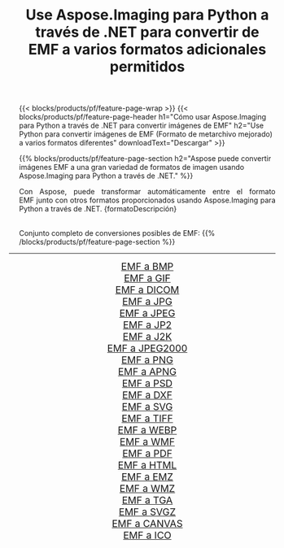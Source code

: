 ﻿---
title: Use Aspose.Imaging para Python a través de .NET para convertir de EMF a varios formatos adicionales permitidos 
weight: 3920
url: /es/python-net/conversion/from/emf/ 
lang: es
langdirlevel: 2
locales: zh-hans,ja,it,ru,de,es,fr,nl,id,lt,pl,pt,vi,tr,ko,zh-hant,ar,hi,th,sv,cs,uk,he
description: Puede transformar rápidamente de EMF(Formato de metarchivo mejorado) a varios formatos usando Aspose.Imaging para Python a través de .NET.
---

{{< blocks/products/pf/feature-page-wrap >}}
{{< blocks/products/pf/feature-page-header h1="Cómo usar Aspose.Imaging para Python a través de .NET para convertir imágenes de EMF" h2="Use Python para convertir imágenes de EMF (Formato de metarchivo mejorado) a varios formatos diferentes" downloadText="Descargar" >}}


{{% blocks/products/pf/feature-page-section  h2="Aspose puede convertir imágenes EMF a una gran variedad de formatos de imagen usando Aspose.Imaging para Python a través de .NET." %}}
<p align=justify>Con Aspose, puede transformar automáticamente entre el formato EMF junto con otros formatos proporcionados usando Aspose.Imaging para Python a través de .NET. {formatoDescripción}</p>
<br/>
Conjunto completo de conversiones posibles de EMF:
{{% /blocks/products/pf/feature-page-section %}}
<div class="container-fluid productfamilypage bg-gray">
    <div class="convertypes bg-gray agp-content section">
        <div class="container">
		<hr style="margin-left:-20px;"/>
		<div class="row other-converters" style="gap: 10px;font-size: 19px;text-align:center;">
		    <div class='col-md-2 other-converter remove-lp remove-rp'><a href="/imaging/es/python-net/conversion/emf-to-bmp/" style="padding:15px;">EMF a BMP</a></div><div class='col-md-2 other-converter remove-lp remove-rp'><a href="/imaging/es/python-net/conversion/emf-to-gif/" style="padding:15px;">EMF a GIF</a></div><div class='col-md-2 other-converter remove-lp remove-rp'><a href="/imaging/es/python-net/conversion/emf-to-dicom/" style="padding:15px;">EMF a DICOM</a></div><div class='col-md-2 other-converter remove-lp remove-rp'><a href="/imaging/es/python-net/conversion/emf-to-jpg/" style="padding:15px;">EMF a JPG</a></div><div class='col-md-2 other-converter remove-lp remove-rp'><a href="/imaging/es/python-net/conversion/emf-to-jpeg/" style="padding:15px;">EMF a JPEG</a></div><div class='col-md-2 other-converter remove-lp remove-rp'><a href="/imaging/es/python-net/conversion/emf-to-jp2/" style="padding:15px;">EMF a JP2</a></div><div class='col-md-2 other-converter remove-lp remove-rp'><a href="/imaging/es/python-net/conversion/emf-to-j2k/" style="padding:15px;">EMF a J2K</a></div><div class='col-md-2 other-converter remove-lp remove-rp'><a href="/imaging/es/python-net/conversion/emf-to-jpeg2000/" style="padding:15px;">EMF a JPEG2000</a></div><div class='col-md-2 other-converter remove-lp remove-rp'><a href="/imaging/es/python-net/conversion/emf-to-png/" style="padding:15px;">EMF a PNG</a></div><div class='col-md-2 other-converter remove-lp remove-rp'><a href="/imaging/es/python-net/conversion/emf-to-apng/" style="padding:15px;">EMF a APNG</a></div><div class='col-md-2 other-converter remove-lp remove-rp'><a href="/imaging/es/python-net/conversion/emf-to-psd/" style="padding:15px;">EMF a PSD</a></div><div class='col-md-2 other-converter remove-lp remove-rp'><a href="/imaging/es/python-net/conversion/emf-to-dxf/" style="padding:15px;">EMF a DXF</a></div><div class='col-md-2 other-converter remove-lp remove-rp'><a href="/imaging/es/python-net/conversion/emf-to-svg/" style="padding:15px;">EMF a SVG</a></div><div class='col-md-2 other-converter remove-lp remove-rp'><a href="/imaging/es/python-net/conversion/emf-to-tiff/" style="padding:15px;">EMF a TIFF</a></div><div class='col-md-2 other-converter remove-lp remove-rp'><a href="/imaging/es/python-net/conversion/emf-to-webp/" style="padding:15px;">EMF a WEBP</a></div><div class='col-md-2 other-converter remove-lp remove-rp'><a href="/imaging/es/python-net/conversion/emf-to-wmf/" style="padding:15px;">EMF a WMF</a></div><div class='col-md-2 other-converter remove-lp remove-rp'><a href="/imaging/es/python-net/conversion/emf-to-pdf/" style="padding:15px;">EMF a PDF</a></div><div class='col-md-2 other-converter remove-lp remove-rp'><a href="/imaging/es/python-net/conversion/emf-to-html/" style="padding:15px;">EMF a HTML</a></div><div class='col-md-2 other-converter remove-lp remove-rp'><a href="/imaging/es/python-net/conversion/emf-to-emz/" style="padding:15px;">EMF a EMZ</a></div><div class='col-md-2 other-converter remove-lp remove-rp'><a href="/imaging/es/python-net/conversion/emf-to-wmz/" style="padding:15px;">EMF a WMZ</a></div><div class='col-md-2 other-converter remove-lp remove-rp'><a href="/imaging/es/python-net/conversion/emf-to-tga/" style="padding:15px;">EMF a TGA</a></div><div class='col-md-2 other-converter remove-lp remove-rp'><a href="/imaging/es/python-net/conversion/emf-to-svgz/" style="padding:15px;">EMF a SVGZ</a></div><div class='col-md-2 other-converter remove-lp remove-rp'><a href="/imaging/es/python-net/conversion/emf-to-canvas/" style="padding:15px;">EMF a CANVAS</a></div><div class='col-md-2 other-converter remove-lp remove-rp'><a href="/imaging/es/python-net/conversion/emf-to-ico/" style="padding:15px;">EMF a ICO</a></div>
                </div>
        </div>
    </div>
</div>
<br/>

